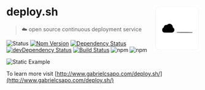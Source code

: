 # deploy.sh <img align="right" src="docs/logo.png" width="120">

> ☁️ open source continuous deployment service

![Status](https://img.shields.io/badge/release-beta-orange.svg)
[![Npm Version](https://img.shields.io/npm/v/deploy.sh.svg)](https://www.npmjs.com/package/deploy.sh)
[![Dependency Status](https://david-dm.org/gabrielcsapo/deploy.sh.svg)](https://david-dm.org/gabrielcsapo/deploy.sh)
[![devDependency Status](https://david-dm.org/gabrielcsapo/deploy.sh/dev-status.svg)](https://david-dm.org/gabrielcsapo/deploy.sh#info=devDependencies)
[![Build Status](https://travis-ci.org/gabrielcsapo/deploy.sh.svg?branch=master)](https://travis-ci.org/gabrielcsapo/deploy.sh)
![npm](https://img.shields.io/npm/dt/deploy.sh.svg)
![npm](https://img.shields.io/npm/dm/deploy.sh.svg)

![Static Example](./docs/example-static.gif)

To learn more visit [http://www.gabrielcsapo.com/deploy.sh/](http://www.gabrielcsapo.com/deploy.sh/)
